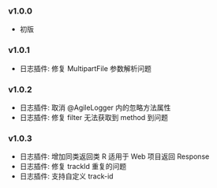 ### v1.0.0
- 初版 
### v1.0.1
- 日志插件: 修复 MultipartFile 参数解析问题
### v1.0.2
- 日志插件: 取消 @AgileLogger 内的忽略方法属性
- 日志插件: 修复 filter 无法获取到 method 到问题
### v1.0.3
- 日志插件: 增加同类返回类 R 适用于 Web 项目返回 Response
- 日志插件: 修复 trackId 重复的问题
- 日志插件: 支持自定义 track-id